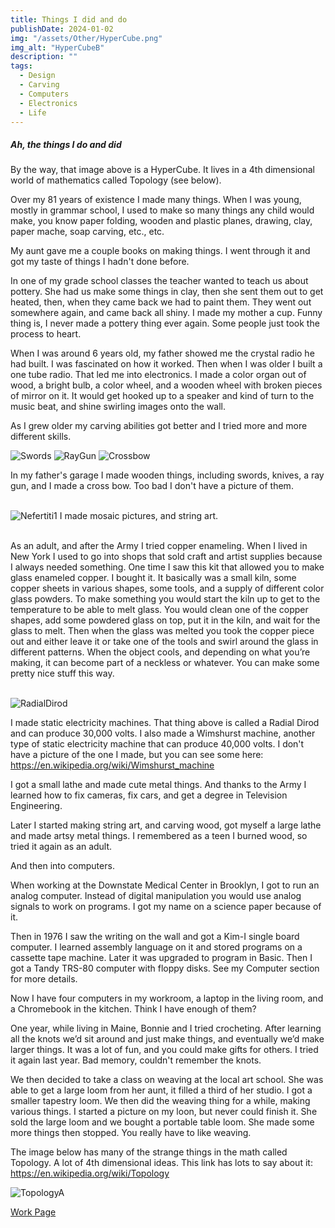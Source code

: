 ```yaml
---
title: Things I did and do
publishDate: 2024-01-02
img: "/assets/Other/HyperCube.png"
img_alt: "HyperCubeB" 
description: ""
tags:
  - Design
  - Carving
  - Computers
  - Electronics
  - Life
---
```


<!-- <img src="/assets/HyperCube.png" alt="HyperCube" width="300" height="325" style="float:left; margin:15px"> -->

<!-- ![HyperCubeB](/assets/Other/HyperCubeB.png) -->

 <H5>Ah, the things I do and did</H5>

By the way, that image above is a HyperCube. It lives in a 4th dimensional world of mathematics called Topology (see below).

Over my 81 years of existence I made many things.
When I was young, mostly in grammar school, I used to make so many things any child would make, you know paper folding, wooden and plastic planes, drawing, clay, paper mache, soap carving, etc., etc.

My aunt gave me a couple books on making things. I went through it and got my taste of things I hadn't done before.

In one of my grade school classes the teacher wanted to teach us about pottery. She had us make some things in clay, then she sent them out to get heated, then, when they came back we had to paint them. They went out somewhere again, and came back all shiny. I made my mother a cup. Funny thing is, I never made a pottery thing ever again. Some people just took the process to heart.

When I was around 6 years old, my father showed me the crystal radio he had built. I was fascinated on how it worked. Then when I was older I built a one tube radio. That led me into electronics. I made a color organ out of wood, a bright bulb, a color wheel, and a wooden wheel with broken pieces of mirror on it. It would get hooked up to a speaker and kind of turn to the music beat, and shine swirling images onto the wall.

As I grew older my carving abilities got better and I tried more and more different skills.

![Swords](/assets/Carving/Swords.JPG)
![RayGun](/assets/Carving/RayGun.JPG)
![Crossbow](/assets/Carving/Crossbow.JPG)

In my father's garage I made wooden things, including swords, knives, a ray gun, and I made a cross bow. Too bad I don't have a picture of them.<br><br>

![Nefertiti1](/assets/Other/Nefertiti1.JPG)
I made mosaic pictures, and string art.<br><br>

As an adult, and after the Army I tried copper enameling. When I lived in New York I used to go into shops that sold craft and artist supplies because I always needed something. One time I saw this kit that allowed you to make glass enameled copper. I bought it. It basically was a small kiln, some copper sheets in various shapes, some tools, and a supply of different color glass powders.
To make something you would start the kiln up to get to the temperature to be able to melt glass. You would clean one of the copper shapes, add some powdered glass on top, put it in the kiln, and wait for the glass to melt. Then when the glass was melted you took the copper piece out and either leave it or take one of the tools and swirl around the glass in different patterns. When the object cools, and depending on what you’re making, it can become part of a neckless or whatever.
You can make some pretty nice stuff this way.<br><br>

![RadialDirod](/assets/Electronics/RadialDirod.jpg)

I made static electricity machines. That thing above is called a Radial Dirod and can produce 30,000 volts. I also made a Wimshurst machine, another type of static electricity machine that can produce 40,000 volts. I don't have a picture of the one I made, but you can see some here: <https://en.wikipedia.org/wiki/Wimshurst_machine>

I got a small lathe and made cute metal things. And thanks to the Army I learned how to fix cameras, fix cars, and get a degree in Television Engineering.

Later I started making string art, and carving wood, got myself a large lathe and made artsy metal things. I remembered as a teen I burned wood, so tried it again as an adult.

 And then into computers.

When working at the Downstate Medical Center in Brooklyn, I got to run an analog computer. Instead of digital manipulation you would use analog signals to work on programs. I got my name on a science paper because of it.

Then in 1976 I saw the writing on the wall and got a Kim-I single board computer. I learned assembly language on it and stored programs on a cassette tape machine. Later it was upgraded to program in Basic. Then I got a Tandy TRS-80 computer with floppy disks. See my Computer section for more details.

Now I have four computers in my workroom, a laptop in the living room, and a Chromebook in the kitchen. Think I have enough of them?<br>

One year, while living in Maine, Bonnie and I tried crocheting.  After learning all the knots we’d sit around and just make things, and eventually we’d make larger things. It was a lot of fun, and you could make gifts for others. I tried it again last year. Bad memory, couldn't remember the knots.

We then decided to take a class on weaving at the local art school. She was able to get a large loom from her aunt, it filled a third of her studio. I got a smaller tapestry loom. We then did the weaving thing for a while, making various things. I started a picture on my loon, but never could finish it. She sold the large loom and we bought a portable table loom. She made some more things then stopped. You really have to like weaving.<br>

The image below has many of the strange things in the math called Topology. A lot of 4th dimensional ideas.
This link has lots to say about it:  
<https://en.wikipedia.org/wiki/Topology>

![TopologyA](/assets/Other/Topology.png)

<a href="/work/">Work Page</a>
